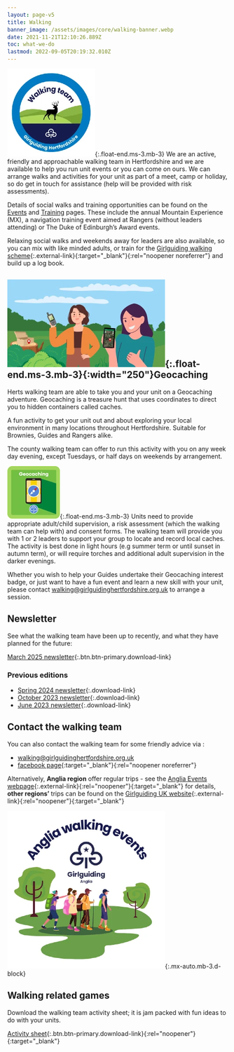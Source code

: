 ```yaml
---
layout: page-v5
title: Walking
banner_image: /assets/images/core/walking-banner.webp
date: 2021-11-21T12:10:26.889Z
toc: what-we-do
lastmod: 2022-09-05T20:19:32.010Z
---
```

![Walking team logo](/assets/images/2023/06/walking-team-badge.webp){:.float-end.ms-3.mb-3}
We are an active, friendly and approachable walking team in Hertfordshire and we are available to help you run unit events or you can come on ours. We can arrange walks and activities for your unit as part of a meet, camp or holiday, so do get in touch for assistance (help will be provided with risk assessments).

Details of social walks and training opportunities can be found on the [Events](/events/) and [Training](/training/) pages. These include the annual Mountain Experience  (MX), a navigation training event aimed at Rangers (without leaders attending)  or The Duke of Edinburgh’s Award events.

Relaxing social walks and weekends away for leaders are also available, so you can mix with like minded adults, or train for the [Girlguiding walking scheme](https://www.girlguiding.org.uk/information-for-volunteers/learning-and-development/leading-outdoor-adventures/walking-scheme/){:.external-link}{:target="_blank"}{:rel="noopener noreferrer"} and build up a log book.

## ![Map with geocache points](/assets/images/2024/05/geocaching.webp){:.float-end.ms-3.mb-3}{:width="250"}Geocaching

Herts walking team are able to take you and your unit on a Geocaching adventure. Geocaching is a treasure hunt that uses coordinates to direct you to hidden containers called caches.

A fun activity to get your unit out and about exploring your local environment in many locations throughout Hertfordshire. Suitable for Brownies, Guides and Rangers alike.

The county walking team can offer to run this activity with you on any week day evening, except Tuesdays, or half days on weekends by arrangement.

![Geocaching badge](/assets/images/2022/11/guides-geocaching.webp){:.float-end.ms-3.mb-3}
Units need to provide appropriate adult/child supervision, a risk assessment (which the walking team can help with) and consent forms. The walking team will provide you with 1 or 2 leaders to support your group to locate and record local caches. The activity is best done in light hours (e.g summer term or until sunset in autumn term), or will require torches and additional adult supervision in the darker evenings.

Whether you wish to help your Guides undertake their Geocaching interest badge, or just want to have a fun event and learn a new skill with your unit, please contact <walking@girlguidinghertfordshire.org.uk> to arrange a session.

## Newsletter

See what the walking team have been up to recently, and what they have planned for the future:

[March 2025 newsletter](/assets/docs/2025/2025-03-walking-team-newsletter-v2.pdf){:.btn.btn-primary.download-link}

### Previous editions

- [Spring 2024 newsletter](/assets/docs/2024/2024-05-walking-newsletter.pdf){:.download-link}
- [October 2023 newsletter](/assets/docs/2023/2023-10-walking-newsletter.pdf){:.download-link}
- [June 2023 newsletter](/assets/docs/2023/2023-06-walking-newsletter.pdf){:.download-link}

## Contact the walking team

You can also contact the walking team for some friendly advice via :

- <i class="fa fa-envelope"></i> <walking@girlguidinghertfordshire.org.uk>
- <i class="fa fa-facebook-official"></i> [facebook page](https://www.facebook.com/hertsguideswalkingteam){:target="_blank"}{:rel="noopener noreferrer"}

Alternatively, **Anglia region** offer regular trips - see the [Anglia Events webpage](https://www.girlguiding-anglia.org.uk/events/adult-events/walking-events){:.external-link}{:rel="noopener"}{:target="_blank"} for details, **other regions&rsquo;** trips can be found on the [Girlguiding UK website](https://www.girlguiding.org.uk/making-guiding-happen/learning-and-development/leading-outdoor-adventures/walking-scheme/){:.external-link}{:rel="noopener"}{:target="_blank"}

![Anglia walking team](/assets/images/2025/03/anglia-walking-events.webp){:.mx-auto.mb-3.d-block}

## Walking related games

Download the walking team activity sheet; it is jam packed with fun ideas to do with your units.

[Activity sheet](/assets/docs/2023/walking-team-activity-sheet.pdf){:.btn.btn-primary.download-link}{:rel="noopener"}{:target="_blank"}

